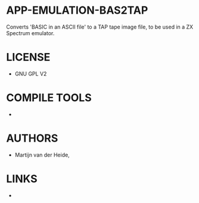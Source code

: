 APP-EMULATION-BAS2TAP
=====================

Converts 'BASIC in an ASCII file' to a TAP tape image file, to be used in a ZX Spectrum emulator.

LICENSE
===============
* GNU GPL V2

COMPILE TOOLS
===============
* 

AUTHORS
===============
* Martijn van der Heide,

LINKS
===============
* 
